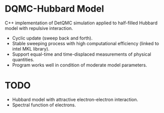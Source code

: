 # DQMC-Hubbard Model
C++ implementation of DetQMC simulation applied to half-filled Hubbard model with repulsive interaction.
* Cyclic update (sweep back and forth).
* Stable sweeping process with high computational efficiency (linked to intel MKL library).
* Support equal-time and time-displaced measurements of physical quantities.
* Program works well in condition of moderate model parameters. 

# TODO
* Hubbard model with attractive electron-electron interaction.
* Spectral function of electrons.
